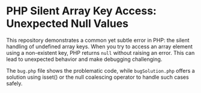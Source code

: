 # PHP Silent Array Key Access: Unexpected Null Values

This repository demonstrates a common yet subtle error in PHP: the silent handling of undefined array keys.  When you try to access an array element using a non-existent key, PHP returns `null` without raising an error. This can lead to unexpected behavior and make debugging challenging.

The `bug.php` file shows the problematic code, while `bugSolution.php` offers a solution using isset() or the null coalescing operator to handle such cases safely.